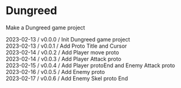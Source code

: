 # Dungreed
Make a Dungreed game project

2023-02-13 / v0.0.0 / Init Dungreed game project    
2023-02-13 / v0.0.1 / Add Proto Title and Cursor    
2023-02-14 / v0.0.2 / Add Player move proto    
2023-02-14 / v0.0.3 / Add Player Attack proto    
2023-02-15 / v0.0.4 / Add Player protoEnd and Enemy Attack proto    
2023-02-16 / v0.0.5 / Add Enemy proto    
2023-02-17 / v0.0.6 / Add Enemy Skel proto End    